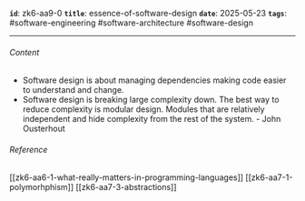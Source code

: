 **`id`**: zk6-aa9-0
**`title`**: essence-of-software-design
**`date`**: 2025-05-23
**`tags`**: #software-engineering #software-architecture #software-design

---

###### Content

-   Software design is about managing dependencies making code easier to understand and change.
-   Software design is breaking large complexity down. The best way to reduce complexity is modular design. Modules that are relatively independent and hide complexity from the rest of the system. - John Ousterhout

###### Reference

[[zk6-aa6-1-what-really-matters-in-programming-languages]]
[[zk6-aa7-1-polymorhphism]]
[[zk6-aa7-3-abstractions]]
